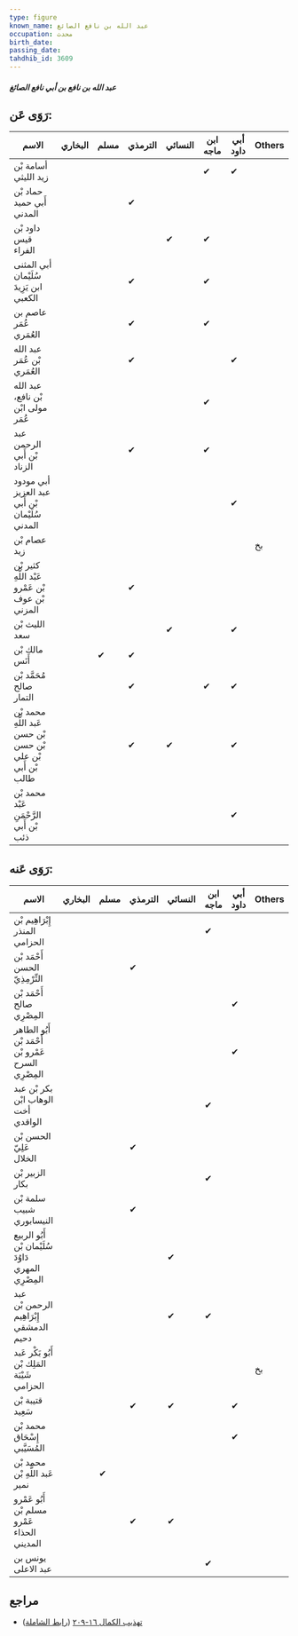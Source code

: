 ```yaml
---
type: figure
known_name: عبد الله بن نافع الصائغ
occupation: محدث
birth_date:
passing_date:
tahdhib_id: 3609
---
```

##### عبد الله بن نافع بن أبي نافع الصائغ

## رَوَى عَن:
| الاسم                                                       | البخاري | مسلم | الترمذي | النسائي | ابن ماجه | أبي داود | Others |
| ----------------------------------------------------------- | ------- | ---- | ------- | ------- | -------- | -------- | ------ |
| أسامة بْن زيد الليثي                                        |         |      |         |         | ✔        | ✔        |        |
| حماد بْن أَبي حميد المدني                                   |         |      | ✔       |         |          |          |        |
| داود بْن قيس الفراء                                         |         |      |         | ✔       | ✔        |          |        |
| أبي المثنى سُلَيْمان ابن يَزِيدَ الكعبي                     |         |      | ✔       |         | ✔        |          |        |
| عاصم بن عُمَر العُمَري                                      |         |      | ✔       |         | ✔        |          |        |
| عبد الله بْن عُمَر العُمَري                                 |         |      | ✔       |         |          | ✔        |        |
| عبد الله بْن نافع، مولى ابْن عُمَر                          |         |      |         |         | ✔        |          |        |
| عبد الرحمن بْن أَبي الزناد                                  |         |      | ✔       |         | ✔        |          |        |
| أبي مودود عبد العزيز بْن أَبي سُلَيْمان المدني              |         |      |         |         |          | ✔        |        |
| عصام بْن زيد                                                |         |      |         |         |          |          | بخ     |
| كثير بْن عَبْد اللَّهِ بْن عَمْرو بْن عوف المزني            |         |      | ✔       |         |          |          |        |
| الليث بْن سعد                                               |         |      |         | ✔       |          | ✔        |        |
| مالك بْن أَنَس                                              |         | ✔    | ✔       |         |          |          |        |
| مُحَمَّد بْن صالح التمار                                    |         |      | ✔       |         | ✔        | ✔        |        |
| محمد بْن عَبد اللَّهِ بْن حسن بْن حسن بْن علي بْن أَبي طالب |         |      | ✔       | ✔       |          | ✔        |        |
| محمد بْن عَبْد الرَّحْمَنِ بْن أَبي ذئب                     |         |      |         |         |          | ✔        |        |
## رَوَى عَنه:
| الاسم                                               | البخاري | مسلم | الترمذي | النسائي | ابن ماجه | أبي داود | Others |
| --------------------------------------------------- | ------- | ---- | ------- | ------- | -------- | -------- | ------ |
| إِبْرَاهِيم بْن المنذر الحزامي                      |         |      |         |         | ✔        |          |        |
| أَحْمَد بْن الحسن التِّرْمِذِيّ                     |         |      | ✔       |         |          |          |        |
| أَحْمَد بْن صالح المِصْرِي                          |         |      |         |         |          | ✔        |        |
| أَبُو الطاهر أَحْمَد بْن عَمْرو بْن السرح المِصْرِي |         |      |         |         |          | ✔        |        |
| بكر بْن عبد الوهاب ابْن أخت الواقدي                 |         |      |         |         | ✔        |          |        |
| الحسن بْن عَلِيّ الخلال                             |         |      | ✔       |         |          |          |        |
| الزبير بْن بكار                                     |         |      |         |         | ✔        |          |        |
| سلمة بْن شبيب النيسابوري                            |         |      | ✔       |         |          |          |        |
| أَبُو الربيع سُلَيْمان بْن دَاوُدَ المهري المِصْرِي |         |      |         | ✔       |          |          |        |
| عبد الرحمن بْن إِبْرَاهِيم الدمشقي دحيم             |         |      |         | ✔       | ✔        |          |        |
| أَبُو بَكْر عَبد المَلِك بْن شَيْبَة الحزامي        |         |      |         |         |          |          | بخ     |
| قتيبة بْن سَعِيد                                    |         |      | ✔       | ✔       |          | ✔        |        |
| محمد بْن إِسْحَاق المُسَيَّبي                       |         |      |         |         |          | ✔        |        |
| محمد بْن عَبد اللَّهِ بْن نمير                      |         | ✔    |         |         |          |          |        |
| أَبُو عَمْرو مسلم بْن عَمْرو الحذاء المديني         |         |      | ✔       | ✔       |          |          |        |
| يونس بن عبد الاعلى                                  |         |      |         |         | ✔        |          |        |
## مراجع
- [تهذيب الكمال ١٦-٢٠٩](obsidian://open?vault=Tahdhib-al-Kamal&file=Figures/٣٦٠٩-عبد%20الله%20بن%20نافع%20بن%20أبي%20نافع%20الصائغ) ([رابط الشاملة](https://shamela.ws/book/3722/8202))